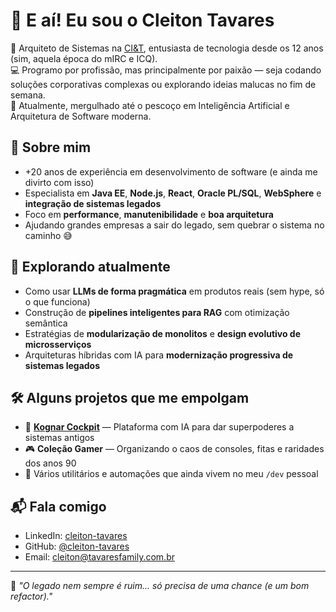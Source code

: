 # 👋 E aí! Eu sou o Cleiton Tavares

🎯 Arquiteto de Sistemas na [CI&T](https://www.ciandt.com), entusiasta de tecnologia desde os 12 anos (sim, aquela época do mIRC e ICQ).  
💻 Programo por profissão, mas principalmente por paixão — seja codando soluções corporativas complexas ou explorando ideias malucas no fim de semana.  
🧠 Atualmente, mergulhado até o pescoço em Inteligência Artificial e Arquitetura de Software moderna.

## 🚀 Sobre mim

- +20 anos de experiência em desenvolvimento de software (e ainda me divirto com isso)
- Especialista em **Java EE**, **Node.js**, **React**, **Oracle PL/SQL**, **WebSphere** e **integração de sistemas legados**
- Foco em **performance**, **manutenibilidade** e **boa arquitetura**
- Ajudando grandes empresas a sair do legado, sem quebrar o sistema no caminho 😅

## 🧪 Explorando atualmente

- Como usar **LLMs de forma pragmática** em produtos reais (sem hype, só o que funciona)
- Construção de **pipelines inteligentes para RAG** com otimização semântica
- Estratégias de **modularização de monolitos** e **design evolutivo de microsserviços**
- Arquiteturas híbridas com IA para **modernização progressiva de sistemas legados**

## 🛠️ Alguns projetos que me empolgam

- 🧠 **[Kognar Cockpit](https://cockpit.kognar.com)** — Plataforma com IA para dar superpoderes a sistemas antigos
- 🎮 **Coleção Gamer** — Organizando o caos de consoles, fitas e raridades dos anos 90
- 🧰 Vários utilitários e automações que ainda vivem no meu `/dev` pessoal

## 📬 Fala comigo

- LinkedIn: [cleiton-tavares](https://www.linkedin.com/in/cleiton-tavares)
- GitHub: [@cleiton-tavares](https://github.com/cleiton-tavares)
- Email: cleiton@tavaresfamily.com.br

---

💬 *"O legado nem sempre é ruim... só precisa de uma chance (e um bom refactor)."*
